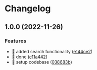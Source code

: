 # Changelog

## 1.0.0 (2022-11-26)


### Features

* 🎸 added search functionality ([e144ce2](https://github.com/CurpraCode/elevatus-test/commit/e144ce2d550cf7ff85349fc2fc2f3412aa548f85))
* 🎸 done ([c11a442](https://github.com/CurpraCode/elevatus-test/commit/c11a4420a2011e7adbbffa331eeaef4e56a83f6e))
* 🎸 setup codebase ([038683b](https://github.com/CurpraCode/elevatus-test/commit/038683b78bd4053494525a60630a7483bf345432))
